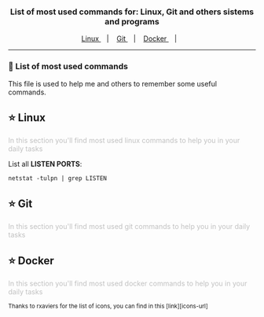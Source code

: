 <h3 align="center">
   List of most used commands for: Linux, Git and others sistems and programs
</h3>

<p align="center">
  <a href="#star-linux">
    Linux
  </a>&nbsp;&nbsp;&nbsp;|&nbsp;&nbsp;&nbsp;
  <a href="#star-git">
    Git
  </a>&nbsp;&nbsp;&nbsp;|&nbsp;&nbsp;&nbsp;
  <a href="#star-docker">
    Docker
  </a>&nbsp;&nbsp;&nbsp;|&nbsp;&nbsp;&nbsp;
</p>

***


### :pushpin: List of most used commands
This file is used to help me and others to remember some useful commands.



## :star: Linux
<p style='color:#c1c1c1'>
  In this section you'll find most used linux commands to help you in your daily tasks
</p>

List all **LISTEN PORTS**:
```
netstat -tulpn | grep LISTEN
```

## :star: Git
<p style='color:#c1c1c1'>
  In this section you'll find most used git commands to help you in your daily tasks
</p>


## :star: Docker
<p style='color:#c1c1c1'>
  In this section you'll find most used docker commands to help you in your daily tasks
</p>

<small>
Thanks to rxaviers for the list of icons, you can find in this [link][icons-url]
</small>

<!-- Markdown link & img dfn's -->
[icons-url]: https://gist.github.com/rxaviers/7360908